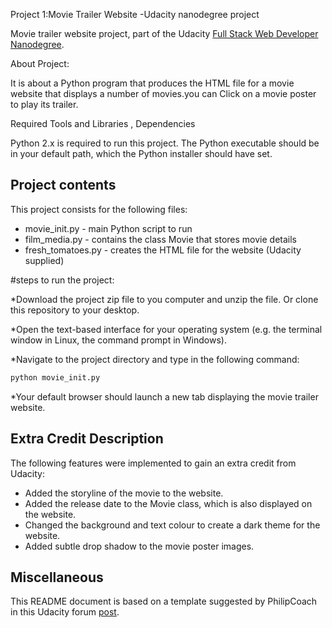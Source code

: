  Project 1:Movie Trailer Website -Udacity nanodegree project

Movie trailer website project, part of the Udacity [Full Stack Web Developer
Nanodegree](https://www.udacity.com/course/full-stack-web-developer-nanodegree--nd004).

About Project:

It is about a  Python program that produces the HTML file for a movie website that displays a number of movies.you can Click on a movie poster to play its trailer.

 Required  Tools and Libraries , Dependencies

Python 2.x is required to run this project. The Python executable should be in
your default path, which the Python installer should have set.

## Project contents

This project consists for the following files:

* movie_init.py - main Python script to run
* film_media.py - contains the class Movie that stores movie details
* fresh_tomatoes.py - creates the HTML file for the website (Udacity supplied)

#steps  to run the project:

*Download the project zip file to you computer and unzip the file. Or clone this
repository to your desktop.

*Open the text-based interface for your operating system (e.g. the terminal
window in Linux, the command prompt in Windows).

*Navigate to the project directory and type in the following command:

```bash
python movie_init.py
```

*Your default browser should launch a new tab displaying the movie trailer website.

## Extra Credit Description

The following features were implemented to gain an extra credit from Udacity:

* Added the storyline of the movie to the website.
* Added the release date to the Movie class, which is also displayed on the website.
* Changed the background and text colour to create a dark theme for the website.
* Added subtle drop shadow to the movie poster images.

## Miscellaneous

This README document is based on a template suggested by PhilipCoach in this
Udacity forum [post](https://discussions.udacity.com/t/readme-files-in-project-1/23524).
